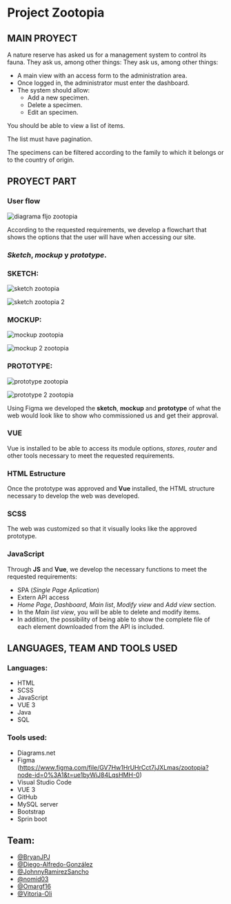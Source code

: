 # Project Zootopia
## MAIN PROYECT

A nature reserve has asked us for a management system to control its fauna. They ask us, among other things:
They ask us, among other things:
- A main view with an access form to the administration area.
- Once logged in, the administrator must enter the dashboard.
- The system should allow:
    - Add a new specimen.
    - Delete a specimen.
    - Edit an specimen.

You should be able to view a list of items.

The list must have pagination. 

The specimens can be filtered according to the family to which it belongs or to the country of origin.
## PROYECT PART
### User flow

![diagrama fljo zootopia](https://user-images.githubusercontent.com/116885263/217222370-a226c835-0365-4dde-9029-ca5dac8435d6.png)

According to the requested requirements, we develop a flowchart that shows the options that the user will have when accessing our site.
### *Sketch*, *mockup* y *prototype*.

 ### SKETCH:
 
 ![sketch zootopia](https://user-images.githubusercontent.com/116885263/217223991-0ddd6661-489b-4897-83f0-d9d9e6afde5e.png)

 ![sketch zootopia 2](https://user-images.githubusercontent.com/116885263/217224022-d692d05b-9748-4cd7-940f-a0ea69e88b15.png)
 
 ### MOCKUP:
 
 ![mockup zootopia](https://user-images.githubusercontent.com/116885263/217224732-60a84068-7f11-4b58-a205-8600883f5dc9.png)

 ![mockup 2 zootopia](https://user-images.githubusercontent.com/116885263/217224759-b4d7814b-64fb-431d-a453-3d22e30f16df.png)
 
 ### PROTOTYPE:
 
 ![prototype zootopia](https://user-images.githubusercontent.com/116885263/217225330-c00b2bfa-0dd8-4ffc-90ce-60c3faa179fd.png)

 ![prototype 2 zootopia](https://user-images.githubusercontent.com/116885263/217225381-3c81d50f-ae29-4c56-a3b2-099f13d7bbf8.png)
 
Using Figma we developed the **sketch**, **mockup** and **prototype** of what the web would look like to show who commissioned us and get their approval.

### VUE
Vue is installed to be able to access its module options, *stores*, *router* and other tools necessary to meet the requested requirements.
### HTML Estructure
Once the prototype was approved and **Vue** installed, the HTML structure necessary to develop the web was developed.
### SCSS
The web was customized so that it visually looks like the approved prototype.
### JavaScript
Through **JS** and **Vue**, we develop the necessary functions to meet the requested requirements:
- SPA (*Single Page Aplication*)
- Extern API access
- *Home Page*, *Dashboard*, *Main list*, *Modify view* and *Add view* section.
- In the *Main list view*, you will be able to delete and modify items.
- In addition, the possibility of being able to show the complete file of each element downloaded from the API is included.
##  LANGUAGES, TEAM AND TOOLS USED
### Languages:
- HTML
- SCSS
- JavaScript
- VUE 3
- Java
- SQL
### Tools used:
- Diagrams.net
- Figma (https://www.figma.com/file/GV7Hw1HrUHrCct7jJXLmas/zootopia?node-id=0%3A1&t=ue1byWiJ84LqsHMH-0)
- Visual Studio Code
- VUE 3
- GitHub
- MySQL server
- Bootstrap
- Sprin boot
## Team:
- [@BryanJPJ](https://github.com/BryanJPJ)
- [@Diego-Alfredo-González](https://github.com/diegofred10)
- [@JohnnyRamirezSancho](https://github.com/JohnnyRamirezSancho)
- [@nomid03](https://github.com/nomid03)
- [@Omargf16](https://github.com/Omargf16)
- [@Vitoria-Oli](https://github.com/Vitoria-Oli)
